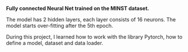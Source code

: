 **Fully connected Neural Net trained on the MINST dataset.**

The model has 2 hidden layers, each layer consists of 16 neurons.
The model starts over-fitting after the 5th epoch.

During this project, I learned how to work with the library Pytorch, how to define a model, dataset and data loader. 
